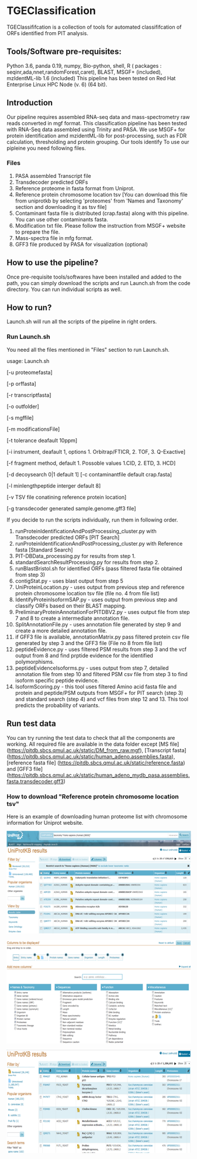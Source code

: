 # TGEClassification
TGEClassififcation is a collection of tools for automated classififcation of ORFs identified from PIT analysis.

## Tools/Software pre-requisites:

Python 3.6, panda 0.19, numpy, Bio-python, shell, R ( packages : seqinr,ada,nnet,randomForest,caret), BLAST, MSGF+ (included), mzIdentML-lib 1.6 (included)
This pipeline has been tested on Red Hat Enterprise Linux HPC Node (v. 6) (64 bit).

## Introduction

Our pipeline requires assembled RNA-seq data and mass-spectrometry raw reads converted in mgf format. This classification pipeline has been tested with RNA-Seq data assembled using Trinity and PASA. We use MSGF+ for protein identification amd mzidentML-lib
for post-processing, such as FDR calculation, thresholding and protein grouping. Our tools identify To use our pipleine you need following files.

### Files
1. PASA assembled Transcript file
2. Transdecoder predicted ORFs
3. Reference proteome in fasta format from Uniprot.
4. Reference protein chromosome location tsv [You can download this file from uniprotkb by selecting 'proteomes' from 'Names and Taxonomy' section and downloading it as tsv file]
5. Contaminant fasta file is distributed (crap.fasta) along with this pipeline. You can use other contaminants fasta.
6. Modification txt file. Please follow the instruction from MSGF+ website to prepare the file.
7. Mass-spectra file in mfg format.
8. GFF3 file produced by PASA for visualization (optional)

## How to use the pipeline?

Once pre-requisite tools/softwares have been installed and added to the path, you can simply download the scripts and run Launch.sh from the code directory. You can run individual scripts as well.

## How to run?

Launch.sh will run all the scripts of the pipeline in right orders.

### Run Launch.sh

You need all the files mentioned in "Files" section to run Launch.sh.

usage: Launch.sh

[-u proteomefasta]

[-p orffasta]

[-r transcriptfasta]

[-o outfolder]

[-s mgffile]

[-m modificationsFile]

[-t tolerance deafault 10ppm]

[-i instrument, deafault 1, options 1. Orbitrap/FTICR, 2. TOF, 3. Q-Exactive]

[-f fragment method, default 1. Possoble values 1.CID, 2. ETD, 3. HCD]

[-d decoysearch 0|1 default 1] [-c contaminantfile default crap.fasta]

[-l minlengthpeptide interger default 8]

[-v TSV file conatining reference protein location]

[-g transdecoder generated sample.genome.gff3 file]


If you decide to run the scripts individually, run them in following order.

1. runProteinIdentificationAndPostProcessing_cluster.py with Transdecoder predicted ORFs [PIT Search]
2. runProteinIdentificationAndPostProcessing_cluster.py with Reference fasta [Standard Search]
3. PIT-DBData_processing.py for results from step 1.
4. standardSearchResultProcessing.py for results from step 2. 
5. runBlastBristol.sh for identified ORFs (pass filtered fasta file obtained from step 3)
6. contigStat.py - uses blast output from step 5
7. UniProteinLocation.py - uses output from previous step and reference protein chromosome location tsv file (file no. 4 from file list)
8. IdentifyProteinIsoformSAP.py - uses output from previous step and classify ORFs based on their BLAST mapping.
9. PreliminaryProteinAnnotationForPITDBV2.py - uses output file from step 7 and 8 to create a intermediate annotation file.
10. SplitAnnotationFile.py - uses annotation file generated by step 9 and create a more detailed annotation file.
11. if GFF3 file is available, annotationMatrix.py pass filtered protein csv file generated by step 3 and the GFF3 file (File no 8 from file list)
12. peptideEvidence.py - uses filtered PSM results from step 3 and the vcf output from 8 and find prptide evidence for the identified polymorphisms.
13. peptideEvidenceIsoforms.py - uses output from step 7, detailed annotation file from step 10 and filtered PSM csv file from step 3 to find isoform specific peptide evidence.
14. IsoformScoring.py - this tool uses filtered Amino acid fasta file and protein and peptide/PSM outputs from MSGF+ for PIT search (step 3) and standard search (step 4) and vcf files from step 12 and 13. This tool predicts the probability of variants.

## Run test data

You can try running the test data to check that all the components are working. All required file are available in the data folder except [MS file] (https://pitdb.sbcs.qmul.ac.uk/static/DM_from_raw.mgf), [Transcript fasta] (https://pitdb.sbcs.qmul.ac.uk/static/human_adeno.assemblies.fasta),
[reference fasta file] (https://pitdb.sbcs.qmul.ac.uk/static/reference.fasta) and [GFF3 file] (https://pitdb.sbcs.qmul.ac.uk/static/human_adeno_mydb_pasa.assemblies.fasta.transdecoder.gff3)

### How to download "Reference protein chromosome location tsv"

Here is an example of downloading human proteome list with chromosome information for Uniprot website.

![Alt text](Instruction1.png)

![Alt text](Instruction2.png)

![Alt text](Instruction3.png)